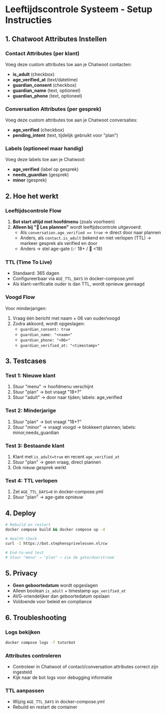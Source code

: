 # Leeftijdscontrole Systeem - Setup Instructies

## 1. Chatwoot Attributes Instellen

### Contact Attributes (per klant)
Voeg deze custom attributes toe aan je Chatwoot contacten:

- **is_adult** (checkbox)
- **age_verified_at** (text/datetime)
- **guardian_consent** (checkbox)
- **guardian_name** (text, optioneel)
- **guardian_phone** (text, optioneel)

### Conversation Attributes (per gesprek)
Voeg deze custom attributes toe aan je Chatwoot conversaties:

- **age_verified** (checkbox)
- **pending_intent** (text, tijdelijk gebruikt voor "plan")

### Labels (optioneel maar handig)
Voeg deze labels toe aan je Chatwoot:

- **age_verified** (label op gesprek)
- **needs_guardian** (gesprek)
- **minor** (gesprek)

## 2. Hoe het werkt

### Leeftijdscontrole Flow
1. **Bot start altijd met hoofdmenu** (zoals voorheen)
2. **Alleen bij "📅 Les plannen"** wordt leeftijdscontrole uitgevoerd:
   - Als `conversation.age_verified == true` → direct door naar plannen
   - Anders, als `contact.is_adult` bekend en niet verlopen (TTL) → markeer gesprek als verified en door
   - Anders → stel age-gate (✅ 18+ / 🚫 <18)

### TTL (Time To Live)
- Standaard: 365 dagen
- Configureerbaar via `AGE_TTL_DAYS` in docker-compose.yml
- Als klant-verificatie ouder is dan TTL, wordt opnieuw gevraagd

### Voogd Flow
Voor minderjarigen:
1. Vraag één bericht met naam + 06 van ouder/voogd
2. Zodra akkoord, wordt opgeslagen:
   - `guardian_consent: true`
   - `guardian_name: "<naam>"`
   - `guardian_phone: "<06>"`
   - `guardian_verified_at: "<timestamp>"`

## 3. Testcases

### Test 1: Nieuwe klant
1. Stuur "menu" → hoofdmenu verschijnt
2. Stuur "plan" → bot vraagt "18+?"
3. Stuur "adult" → door naar tijden; labels: age_verified

### Test 2: Minderjarige
1. Stuur "plan" → bot vraagt "18+?"
2. Stuur "minor" → vraagt voogd → blokkeert plannen; labels: minor,needs_guardian

### Test 3: Bestaande klant
1. Klant met `is_adult=true` en recent `age_verified_at`
2. Stuur "plan" → geen vraag, direct plannen
3. Ook nieuw gesprek werkt

### Test 4: TTL verlopen
1. Zet `AGE_TTL_DAYS=0` in docker-compose.yml
2. Stuur "plan" → age-gate opnieuw

## 4. Deploy

```bash
# Rebuild en restart
docker compose build && docker compose up -d

# Health check
curl -I https://bot.stephensprivelessen.nl/cw

# End-to-end test
# Stuur "menu" → "plan" → zie de gate/doorstroom
```

## 5. Privacy

- **Geen geboortedatum** wordt opgeslagen
- Alleen boolean `is_adult` + timestamp `age_verified_at`
- AVG-vriendelijker dan geboortedatum opslaan
- Voldoende voor beleid en compliance

## 6. Troubleshooting

### Logs bekijken
```bash
docker compose logs -f tutorbot
```

### Attributes controleren
- Controleer in Chatwoot of contact/conversation attributes correct zijn ingesteld
- Kijk naar de bot logs voor debugging informatie

### TTL aanpassen
- Wijzig `AGE_TTL_DAYS` in docker-compose.yml
- Rebuild en restart de container 